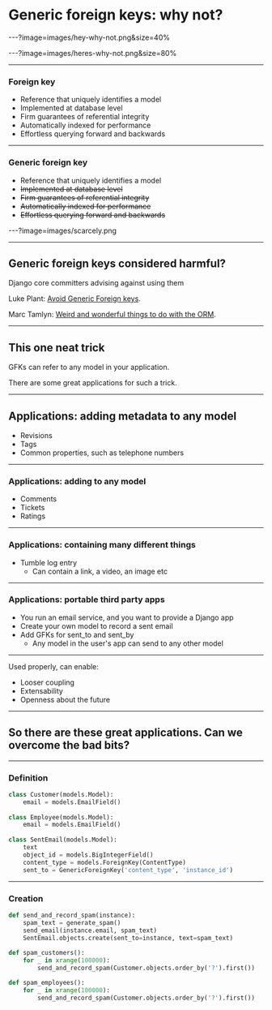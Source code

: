 # Generic foreign keys: why not?

---?image=images/hey-why-not.png&size=40%

---?image=images/heres-why-not.png&size=80%

---
### Foreign key
- Reference that uniquely identifies a model
- Implemented at database level
- Firm guarantees of referential integrity
- Automatically indexed for performance
- Effortless querying forward and backwards

---
### Generic foreign key
- Reference that uniquely identifies a model
- ~~Implemented at database level~~
- ~~Firm guarantees of referential integrity~~
- ~~Automatically indexed for performance~~
- ~~Effortless querying forward and backwards~~

---?image=images/scarcely.png

---
## Generic foreign keys considered harmful?
Django core committers advising against using them

Luke Plant: <a href="https://lukeplant.me.uk/blog/posts/avoid-django-genericforeignkey/" target="_blank">Avoid Generic Foreign keys</a>.

Marc Tamlyn: <a href="https://www.youtube.com/watch?v=aDt4gu99_bE" target="_blank">Weird and wonderful things to do with the ORM</a>.

---
## This one neat trick

GFKs can refer to any model in your application.

There are some great applications for such a trick.

---
## Applications: adding metadata to any model
- Revisions
- Tags
- Common properties, such as telephone numbers

---
### Applications: adding to any model
- Comments
- Tickets
- Ratings

---
### Applications: containing many different things
- Tumble log entry
  - Can contain a link, a video, an image etc
  
---
### Applications: portable third party apps
- You run an email service, and you want to provide a Django app
- Create your own model to record a sent email
- Add GFKs for sent_to and sent_by
  - Any model in the user's app can send to any other model
  
---
Used properly, can enable:
- Looser coupling
- Extensability
- Openness about the future

---
## So there are these great applications. Can we overcome the bad bits?
---
### Definition
```py
class Customer(models.Model):
    email = models.EmailField()
   
class Employee(models.Model):
    email = models.EmailField()
    
class SentEmail(models.Model):
    text
    object_id = models.BigIntegerField()
    content_type = models.ForeignKey(ContentType)
    sent_to = GenericForeignKey('content_type', 'instance_id')
```
---
### Creation
```py   
def send_and_record_spam(instance):
    spam_text = generate_spam()
    send_email(instance.email, spam_text)
    SentEmail.objects.create(sent_to=instance, text=spam_text)
    
def spam_customers():
    for _ in xrange(100000):
        send_and_record_spam(Customer.objects.order_by('?').first())

def spam_employees():
    for _ in xrange(100000):
        send_and_record_spam(Customer.objects.order_by('?').first())
```

